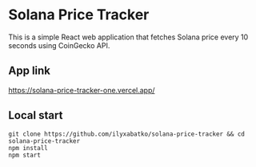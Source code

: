 # Solana Price Tracker

This is a simple React web application that fetches Solana price every 10 seconds using CoinGecko API.

## App link

https://solana-price-tracker-one.vercel.app/

## Local start
```
git clone https://github.com/ilyxabatko/solana-price-tracker && cd solana-price-tracker
npm install 
npm start
```